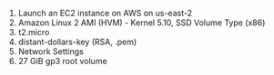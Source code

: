 1. Launch an EC2 instance on AWS on us-east-2
2. Amazon Linux 2 AMI (HVM) - Kernel 5.10, SSD Volume Type (x86)
3. t2.micro
4. distant-dollars-key (RSA, .pem)
5. Network Settings
6. 27 GiB gp3 root volume